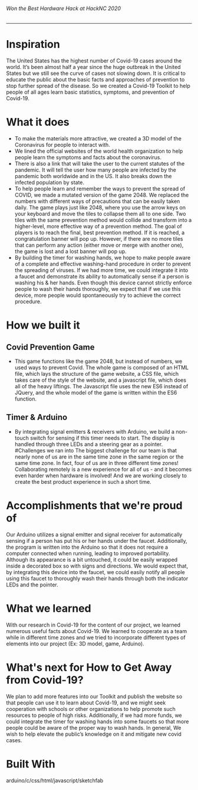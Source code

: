###### Won the Best Hardware Hack at HackNC 2020
---
# Inspiration
The United States has the highest number of Covid-19 cases around the world. It’s been almost half a year since the huge outbreak in the United States but we still see the curve of cases not slowing down. It is critical to educate the public about the basic facts and approaches of prevention to stop further spread of the disease. So we created a Covid-19 Toolkit to help people of all ages learn basic statistics, symptoms, and prevention of Covid-19.

# What it does
* To make the materials more attractive, we created a 3D model of the Coronavirus for people to interact with.
* We lined the official websites of the world health organization to help people learn the symptoms and facts about the coronavirus.
* There is also a link that will take the user to the current statutes of the pandemic. It will tell the user how many people are infected by the pandemic both worldwide and in the US. It also breaks down the infected population by state.
* To help people learn and remember the ways to prevent the spread of COVID, we made a mutated version of the game 2048. We replaced the numbers with different ways of precautions that can be easily taken daily. The game plays just like 2048, where you use the arrow keys on your keyboard and move the tiles to collapse them all to one side. Two tiles with the same prevention method would collide and transform into a higher-level, more effective way of a prevention method. The goal of players is to reach the final, best prevention method. If it is reached, a congratulation banner will pop up. However, if there are no more tiles that can perform any action (either move or merge with another one), the game is lost and a lost banner will pop up.
* By building the timer for washing hands, we hope to make people aware of a complete and effective washing-hand procedure in order to prevent the spreading of viruses. If we had more time, we could integrate it into a faucet and demonstrate its ability to automatically sense if a person is washing his & her hands. Even though this device cannot strictly enforce people to wash their hands thoroughly, we expect that if we use this device, more people would spontaneously try to achieve the correct procedure.
# How we built it
## Covid Prevention Game
 *  This game functions like the game 2048, but instead of numbers, we used ways to prevent Covid. The whole game is composed of an HTML file, which lays the structure of the game website, a CSS file, which takes care of the style of the website, and a javascript file, which does all of the heavy liftings. The Javascript file uses the new ES6 instead of JQuery, and the whole model of the game is written within the ES6 function.
## Timer & Arduino
 *  By integrating signal emitters & receivers with Arduino, we build a non-touch switch for sensing if this timer needs to start. The display is handled through three LEDs and a steering gear as a pointer.
#Challenges we ran into
The biggest challenge for our team is that nearly none of us are in the same time zone in the same region or the same time zone. In fact, four of us are in three different time zones! Collaborating remotely is a new experience for all of us - and it becomes even harder when hardware is involved! And we are working closely to create the best product experience in such a short time.

# Accomplishments that we're proud of
Our Arduino utilizes a signal emitter and signal receiver for automatically sensing if a person has put his or her hands under the faucet. Additionally, the program is written into the Arduino so that it does not require a computer connected when running, leading to improved portability. Although its appearance is a bit untouched, it could be easily wrapped inside a decorated box so with signs and directions. We would expect that, by integrating this device into the faucet, we could easily notify all people using this faucet to thoroughly wash their hands through both the indicator LEDs and the pointer.

# What we learned
With our research in Covid-19 for the content of our project, we learned numerous useful facts about Covid-19. We learned to cooperate as a team while in different time zones and we tried to incorporate different types of elements into our project (Ex: 3D model, game, Arduino).

# What's next for How to Get Away from Covid-19?
We plan to add more features into our Toolkit and publish the website so that people can use it to learn about Covid-19, and we might seek cooperation with schools or other organizations to help promote such resources to people of high risks. Additionally, if we had more funds, we could integrate the timer for washing hands into some faucets so that more people could be aware of the proper way to wash hands. In general, We wish to help elevate the public’s knowledge on it and mitigate new covid cases.

# Built With
arduino/c/css/html/javascript/sketchfab

